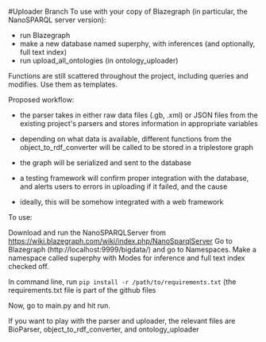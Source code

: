#Uploader Branch
To use with your copy of Blazegraph (in particular, the NanoSPARQL server version):

- run Blazegraph
- make a new database named superphy, with inferences (and optionally, full text index)
- run upload_all_ontologies (in ontology_uploader)

Functions are still scattered throughout the project, including queries and modifies. Use them as templates.


Proposed workflow:
- the parser takes in either raw data files (.gb, .xml) or JSON files from the existing project's parsers
    and stores information in appropriate variables
- depending on what data is available, different functions from the object_to_rdf_converter will be called
    to be stored in a triplestore graph
- the graph will be serialized and sent to the database
- a testing framework will confirm proper integration with the database, and alerts users to errors in uploading
    if it failed, and the cause

- ideally, this will be somehow integrated with a web framework


To use:

Download and run the NanoSPARQLServer from https://wiki.blazegraph.com/wiki/index.php/NanoSparqlServer
Go to Blazegraph (http://localhost:9999/bigdata/) and go to Namespaces.
Make a namespace called superphy with Modes for inference and full text index checked off.

In command line, run `pip install -r /path/to/requirements.txt` (the requirements.txt file is part of the github files

Now, go to main.py and hit run.

If you want to play with the parser and uploader, the relevant files are BioParser, object_to_rdf_converter, and
ontology_uploader

